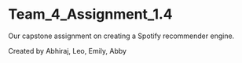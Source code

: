 # Team_4_Assignment_1.4
Our capstone assignment on creating a Spotify recommender engine. 

Created by Abhiraj, Leo, Emily, Abby
